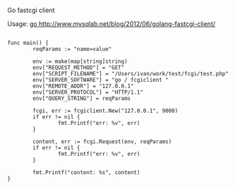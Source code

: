 Go fastcgi client

Usage: [go ](http://www.mysqlab.net/blog/2012/06/golang-fastcgi-client/)http://www.mysqlab.net/blog/2012/06/golang-fastcgi-client/

```

func main() {
        reqParams := "name=value"

        env := make(map[string]string)
        env["REQUEST_METHOD"] = "GET"
        env["SCRIPT_FILENAME"] = "/Users/ivan/work/test/fcgi/test.php"
        env["SERVER_SOFTWARE"] = "go / fcgiclient "
        env["REMOTE_ADDR"] = "127.0.0.1"
        env["SERVER_PROTOCOL"] = "HTTP/1.1"
        env["QUERY_STRING"] = reqParams

        fcgi, err := fcgiclient.New("127.0.0.1", 9000)
        if err != nil {
                fmt.Printf("err: %v", err)
        }

        content, err := fcgi.Request(env, reqParams)
        if err != nil {
                fmt.Printf("err: %v", err)
        }

        fmt.Printf("content: %s", content)
}

```